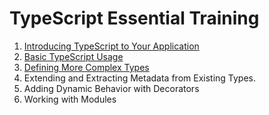 # TypeScript Essential Training

1. [Introducing TypeScript to Your Application](notes/CH01.md)
2. [Basic TypeScript Usage](notes/CH02.md)
3. [Defining More Complex Types](notes/CH03.md)
4. Extending and Extracting Metadata from Existing Types.
5. Adding Dynamic Behavior with Decorators
6. Working with Modules
